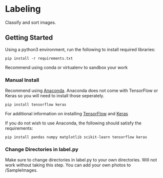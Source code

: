 # Labeling

Classify and sort images. 

## Getting Started

Using a python3 environment, run the following to install required libraries:
```
pip install -r requirements.txt
```
Recommend using conda or virtualenv to sandbox your work

### Manual Install 
Recommend using [Anaconda](https://www.anaconda.com/distribution/). Anaconda does not come with TensorFlow or Keras so you will need to install those seperately. 
```
pip install tensorflow keras
```
For additional information on installing [TensorFlow](https://www.tensorflow.org/install) and [Keras](https://keras.io/#installation)

If you do not wish to use Anaconda, the following should satisfy the requirements: 
```
pip install pandas numpy matplotlib scikit-learn tensorflow keras
```

### Change Directories in label.py
Make sure to change directories in label.py to your own directories. Will not work without taking this step. You can add your own photos to /SampleImages.

